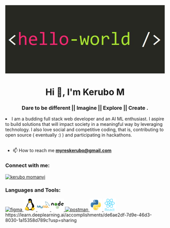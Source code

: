 <div align="center">
  <img src="https://github.com/Kerubo0/Kerubo0/blob/master/Hello%20World!.jpg" alt="hello world image">
</div>
<h1 align="center">Hi 👋, I'm Kerubo M </h1>
<h3 align="center"> Dare to be different || Imagine ||  Explore || Create .  </h3>

<li>I am a budding full stack web developer and an AI ML enthusiast. I aspire to build solutions that will impact society in a meaningful way by leveraging technology. I also love social and competitive coding,  that is,  contributing to open source ( eventually :) ) and participating in hackathons.</li>
<br/>

- 📫 How to reach me **myreskerubo@gmail.com**



<h3 align="left">Connect with me:</h3>
<p align="left">
<a href="https://linkedin.com/in/kerubo momanyi" target="blank"><img align="center" src="https://raw.githubusercontent.com/rahuldkjain/github-profile-readme-generator/master/src/images/icons/Social/linked-in-alt.svg" alt="kerubo momanyi" height="30" width="40" /></a>
</p>

<h3 align="left">Languages and Tools:</h3>
<p align="left">  <a href="https://www.figma.com/" target="_blank" rel="noreferrer"> <img src="https://www.vectorlogo.zone/logos/figma/figma-icon.svg" alt="figma" width="40" height="40"/> </a>   <a href="https://www.linux.org/" target="_blank" rel="noreferrer"> <img src="https://raw.githubusercontent.com/devicons/devicon/master/icons/linux/linux-original.svg" alt="linux" width="40" height="40"/> </a>  <a href="https://www.mysql.com/" target="_blank" rel="noreferrer"> <img src="https://raw.githubusercontent.com/devicons/devicon/master/icons/mysql/mysql-original-wordmark.svg" alt="mysql" width="40" height="40"/> </a>  <a href="https://nodejs.org" target="_blank" rel="noreferrer"> <img src="https://raw.githubusercontent.com/devicons/devicon/master/icons/nodejs/nodejs-original-wordmark.svg" alt="nodejs" width="40" height="40"/> </a>  <a href="https://postman.com" target="_blank" rel="noreferrer"> <img src="https://www.vectorlogo.zone/logos/getpostman/getpostman-icon.svg" alt="postman" width="40" height="40"/> </a> <a href="https://www.python.org" target="_blank" rel="noreferrer"> <img src="https://raw.githubusercontent.com/devicons/devicon/master/icons/python/python-original.svg" alt="python" width="40" height="40"/> </a> <a href="https://reactjs.org/" target="_blank" rel="noreferrer"> <img src="https://raw.githubusercontent.com/devicons/devicon/master/icons/react/react-original-wordmark.svg" alt="react" width="40" height="40"/> </a>   <a>https://learn.deeplearning.ai/accomplishments/de6ae2df-7d9e-46d3-8030-1a15358d789c?usp=sharing</a> </p>
